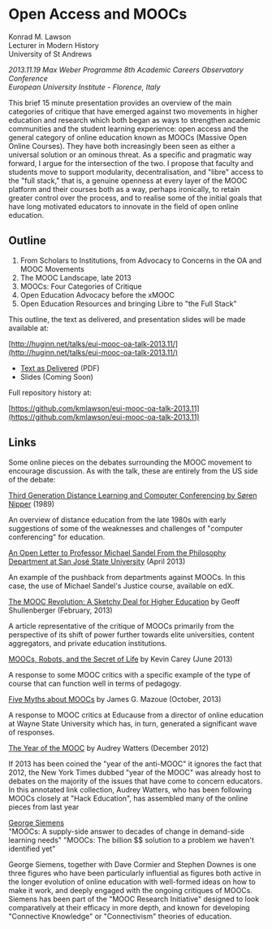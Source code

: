 # Open Access and MOOCs

Konrad M. Lawson  
Lecturer in Modern History  
University of St Andrews

*2013.11.19 Max Weber Programme 8th Academic Careers Observatory Conference*  
*European University Institute - Florence, Italy*

This brief 15 minute presentation provides an overview of the main categories of critique that have emerged against two movements in higher education and research which both began as ways to strengthen academic communities and the student learning experience: open access and the general category of online education known as MOOCs (Massive Open Online Courses). They have both increasingly been seen as either a universal solution or an ominous threat. As a specific and pragmatic way forward, I argue for the intersection of the two. I propose that faculty and students move to support modularity, decentralisation, and "libre" access to the "full stack," that is, a genuine openness at every layer of the MOOC platform and their courses both as a way, perhaps ironically, to retain greater control over the process, and to realise some of the initial goals that have long motivated educators to innovate in the field of open online education.

## Outline 

1. From Scholars to Institutions, from Advocacy to Concerns in the OA and MOOC Movements
2. The MOOC Landscape, late 2013
3. MOOCs: Four Categories of Critique 
4. Open Education Advocacy before the xMOOC
5. Open Education Resources and bringing Libre to "the Full Stack"


This outline, the text as delivered, and presentation slides will be made available at:

[http://huginn.net/talks/eui-mooc-oa-talk-2013.11/](http://huginn.net/talks/eui-mooc-oa-talk-2013.11/)

* [Text as Delivered](http://huginn.net/talks/eui-mooc-oa-talk-2013.11/talk.pdf) (PDF)
* Slides (Coming Soon)

Full repository history at: 

[https://github.com/kmlawson/eui-mooc-oa-talk-2013.11](https://github.com/kmlawson/eui-mooc-oa-talk-2013.11)

## Links

Some online pieces on the debates surrounding the MOOC movement to encourage discussion. As with the talk, these are entirely from the US side of the debate:

[Third Generation Distance Learning and Computer Conferencing by Søren Nipper](http://web.archive.org/web/20030803095424/http://icdl.open.ac.uk/literaturestore/mindweave/chap5.html) (1989)

An overview of distance education from the late 1980s with early suggestions of some of the weaknesses and challenges of "computer conferencing" for education.

[An Open Letter to Professor Michael Sandel From the Philosophy Department at San José State University](http://chronicle.com/article/The-Document-an-Open-Letter/138937/]) (April 2013)

An example of the pushback from departments against MOOCs. In this case, the use of Michael Sandel's Justice course, available on edX.

[The MOOC Revolution: A Sketchy Deal for Higher Education](http://www.dissentmagazine.org/online_articles/the-mooc-revolution-a-sketchy-deal-for-higher-education]) by Geoff Shullenberger (February, 2013)

A article representative of the critique of MOOCs primarily from the perspective of its shift of power further towards elite universities, content aggregators, and private education institutions.

[MOOCs, Robots, and the Secret of Life](http://higheredwatch.newamerica.net/blogposts/2013/moocs_robots_and_the_secret_of_life-85293) by Kevin Carey (June 2013)

A response to some MOOC critics with a specific example of the type of course that can function well in terms of pedagogy.

[Five Myths about MOOCs](http://www.educause.edu/ero/article/five-myths-about-moocs) by James G. Mazoue (October, 2013)

A response to MOOC critics at Educause from a director of online education at Wayne State University which has, in turn, generated a significant wave of responses.

[The Year of the MOOC](http://hackeducation.com/2012/12/03/top-ed-tech-trends-of-2012-moocs/) by Audrey Watters (December 2012)

If 2013 has been coined the "year of the anti-MOOC" it ignores the fact that 2012, the New York Times dubbed "year of the MOOC" was already host to debates on the majority of the issues that have come to concern educators. In this annotated link collection, Audrey Watters, who has been following MOOCs closely at "Hack Education", has assembled many of the online pieces from last year

[George Siemens](http://www.elearnspace.org/blog/)   
"MOOCs: A supply-side answer to decades of change in demand-side learning needs"
"MOOCs: The billion $$ solution to a problem we haven't identified yet"

George Siemens, together with Dave Cormier and Stephen Downes is one three figures who have been particularly influential as figures both active in the longer evolution of online education with well-formed ideas on how to make it work, and deeply engaged with the ongoing critiques of MOOCs. Siemens has been part of the "MOOC Research Initiative" designed to look comparatively at their efficacy in more depth, and known for developing "Connective Knowledge" or "Connectivism" theories of education.




